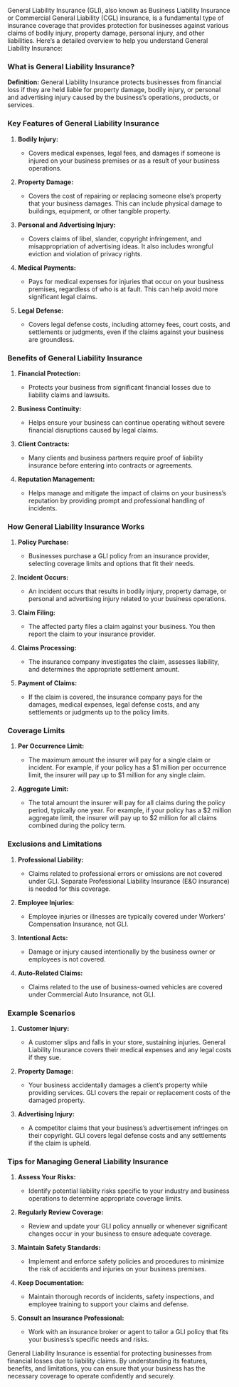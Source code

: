 General Liability Insurance (GLI), also known as Business Liability Insurance or Commercial General Liability (CGL) insurance, is a fundamental type of insurance coverage that provides protection for businesses against various claims of bodily injury, property damage, personal injury, and other liabilities. Here’s a detailed overview to help you understand General Liability Insurance:

### What is General Liability Insurance?

**Definition:** General Liability Insurance protects businesses from financial loss if they are held liable for property damage, bodily injury, or personal and advertising injury caused by the business’s operations, products, or services.

### Key Features of General Liability Insurance

1. **Bodily Injury:**
   - Covers medical expenses, legal fees, and damages if someone is injured on your business premises or as a result of your business operations.

2. **Property Damage:**
   - Covers the cost of repairing or replacing someone else’s property that your business damages. This can include physical damage to buildings, equipment, or other tangible property.

3. **Personal and Advertising Injury:**
   - Covers claims of libel, slander, copyright infringement, and misappropriation of advertising ideas. It also includes wrongful eviction and violation of privacy rights.

4. **Medical Payments:**
   - Pays for medical expenses for injuries that occur on your business premises, regardless of who is at fault. This can help avoid more significant legal claims.

5. **Legal Defense:**
   - Covers legal defense costs, including attorney fees, court costs, and settlements or judgments, even if the claims against your business are groundless.

### Benefits of General Liability Insurance

1. **Financial Protection:**
   - Protects your business from significant financial losses due to liability claims and lawsuits.

2. **Business Continuity:**
   - Helps ensure your business can continue operating without severe financial disruptions caused by legal claims.

3. **Client Contracts:**
   - Many clients and business partners require proof of liability insurance before entering into contracts or agreements.

4. **Reputation Management:**
   - Helps manage and mitigate the impact of claims on your business’s reputation by providing prompt and professional handling of incidents.

### How General Liability Insurance Works

1. **Policy Purchase:**
   - Businesses purchase a GLI policy from an insurance provider, selecting coverage limits and options that fit their needs.

2. **Incident Occurs:**
   - An incident occurs that results in bodily injury, property damage, or personal and advertising injury related to your business operations.

3. **Claim Filing:**
   - The affected party files a claim against your business. You then report the claim to your insurance provider.

4. **Claims Processing:**
   - The insurance company investigates the claim, assesses liability, and determines the appropriate settlement amount.

5. **Payment of Claims:**
   - If the claim is covered, the insurance company pays for the damages, medical expenses, legal defense costs, and any settlements or judgments up to the policy limits.

### Coverage Limits

1. **Per Occurrence Limit:**
   - The maximum amount the insurer will pay for a single claim or incident. For example, if your policy has a $1 million per occurrence limit, the insurer will pay up to $1 million for any single claim.

2. **Aggregate Limit:**
   - The total amount the insurer will pay for all claims during the policy period, typically one year. For example, if your policy has a $2 million aggregate limit, the insurer will pay up to $2 million for all claims combined during the policy term.

### Exclusions and Limitations

1. **Professional Liability:**
   - Claims related to professional errors or omissions are not covered under GLI. Separate Professional Liability Insurance (E&O insurance) is needed for this coverage.

2. **Employee Injuries:**
   - Employee injuries or illnesses are typically covered under Workers' Compensation Insurance, not GLI.

3. **Intentional Acts:**
   - Damage or injury caused intentionally by the business owner or employees is not covered.

4. **Auto-Related Claims:**
   - Claims related to the use of business-owned vehicles are covered under Commercial Auto Insurance, not GLI.

### Example Scenarios

1. **Customer Injury:**
   - A customer slips and falls in your store, sustaining injuries. General Liability Insurance covers their medical expenses and any legal costs if they sue.

2. **Property Damage:**
   - Your business accidentally damages a client’s property while providing services. GLI covers the repair or replacement costs of the damaged property.

3. **Advertising Injury:**
   - A competitor claims that your business’s advertisement infringes on their copyright. GLI covers legal defense costs and any settlements if the claim is upheld.

### Tips for Managing General Liability Insurance

1. **Assess Your Risks:**
   - Identify potential liability risks specific to your industry and business operations to determine appropriate coverage limits.

2. **Regularly Review Coverage:**
   - Review and update your GLI policy annually or whenever significant changes occur in your business to ensure adequate coverage.

3. **Maintain Safety Standards:**
   - Implement and enforce safety policies and procedures to minimize the risk of accidents and injuries on your business premises.

4. **Keep Documentation:**
   - Maintain thorough records of incidents, safety inspections, and employee training to support your claims and defense.

5. **Consult an Insurance Professional:**
   - Work with an insurance broker or agent to tailor a GLI policy that fits your business’s specific needs and risks.

General Liability Insurance is essential for protecting businesses from financial losses due to liability claims. By understanding its features, benefits, and limitations, you can ensure that your business has the necessary coverage to operate confidently and securely.